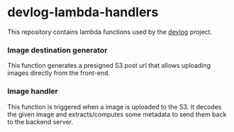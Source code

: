 # devlog-lambda-handlers

This repository contains lambda functions used by the [devlog](https://github.com/AcrylicShrimp/devlog) project.

### Image destination generator

This function generates a presigned S3 post url that allows uploading images directly from the front-end.

### Image handler

This function is triggered when a image is uploaded to the S3. It decodes the given image and extracts/computes some metadata to send them back to the backend server.
